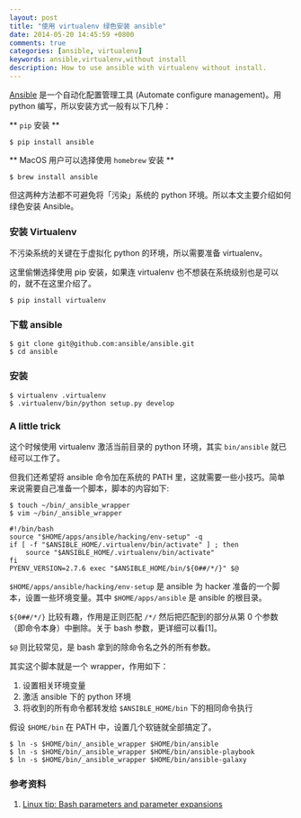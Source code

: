 ```yaml
---
layout: post
title: "使用 virtualenv 绿色安装 ansible"
date: 2014-05-20 14:45:59 +0800
comments: true
categories: [ansible, virtualenv]
keywords: ansible,virtualenv,without install
description: How to use ansible with virtualenv without install.
---
```


[Ansible](http://www.ansible.com/home) 是一个自动化配置管理工具 (Automate configure management)。用 python 编写，所以安装方式一般有以下几种：

** `pip` 安装 **

```
$ pip install ansible
```

** MacOS 用户可以选择使用 `homebrew` 安装 **

```
$ brew install ansible
```

但这两种方法都不可避免将「污染」系统的 python 环境。所以本文主要介绍如何绿色安装 Ansible。

<!-- more -->

### 安装 Virtualenv

不污染系统的关键在于虚拟化 python 的环境，所以需要准备 virtualenv。

这里偷懒选择使用 pip 安装，如果连 virtualenv 也不想装在系统级别也是可以的，就不在这里介绍了。

```
$ pip install virtualenv
```
### 下载 ansible

```
$ git clone git@github.com:ansible/ansible.git
$ cd ansible
```
### 安装

```
$ virtualenv .virtualenv
$ .virtualenv/bin/python setup.py develop
```

### A little trick

这个时候使用 virtualenv 激活当前目录的 python 环境，其实 `bin/ansible` 就已经可以工作了。

但我们还希望将 ansible 命令加在系统的 PATH 里，这就需要一些小技巧。简单来说需要自己准备一个脚本，脚本的内容如下:

```
$ touch ~/bin/_ansible_wrapper
$ vim ~/bin/_ansible_wrapper

#!/bin/bash
source "$HOME/apps/ansible/hacking/env-setup" -q
if [ -f "$ANSIBLE_HOME/.virtualenv/bin/activate" ] ; then
    source "$ANSIBLE_HOME/.virtualenv/bin/activate"
fi
PYENV_VERSION=2.7.6 exec "$ANSIBLE_HOME/bin/${0##/*/}" $@
```

`$HOME/apps/ansible/hacking/env-setup` 是 ansible 为 hacker 准备的一个脚本，设置一些环境变量。其中 `$HOME/apps/ansible` 是 ansible 的根目录。


`${0##/*/}` 比较有趣，作用是正则匹配 `/*/` 然后把匹配到的部分从第 0 个参数（即命令本身）中删除。关于 bash 参数，更详细可以看[1]。

`$@` 则比较常见，是 bash 拿到的除命令名之外的所有参数。

其实这个脚本就是一个 wrapper，作用如下：

1. 设置相关环境变量
2. 激活 ansible 下的 python 环境
3. 将收到的所有命令都转发给 `$ANSIBLE_HOME/bin` 下的相同命令执行

假设 `$HOME/bin` 在 PATH 中，设置几个软链就全部搞定了。

```
$ ln -s $HOME/bin/_ansible_wrapper $HOME/bin/ansible
$ ln -s $HOME/bin/_ansible_wrapper $HOME/bin/ansible-playbook
$ ln -s $HOME/bin/_ansible_wrapper $HOME/bin/ansible-galaxy
```

### 参考资料

1. [Linux tip: Bash parameters and parameter expansions](http://www.ibm.com/developerworks/opensource/library/l-bash-parameters/index.html)
